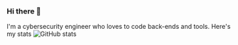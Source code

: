 ### Hi there 👋

<!--
**SoufElhabti/SoufElhabti** is a ✨ _special_ ✨ repository because its `README.md` (this file) appears on your GitHub profile.

Here are some ideas to get you started:

- 🔭 I’m currently working on building a tool to find prototype pollution vulnerabilities in javascript codes.
- 🌱 I’m currently learning how to build smart contracts. 
- 💬 Ask me about ...
- 📫 How to reach me: ...
- 😄 Pronouns: ...
- ⚡ Fun fact: ...
-->
I'm a cybersecurity engineer who loves to code back-ends and tools.
Here's my stats 
![GitHub stats](https://github-readme-stats.vercel.app/api?username=SoufElhabti&show_icons=true&theme=radical)
